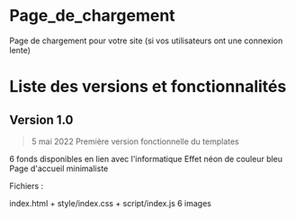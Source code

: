 # Page_de_chargement
Page de chargement pour votre site (si vos utilisateurs ont une connexion lente)

# Liste des versions et fonctionnalités 

## Version 1.0

> 5 mai 2022 
Première version fonctionnelle du templates

6 fonds disponibles en lien avec l'informatique
Effet néon de couleur bleu
Page d'accueil minimaliste

Fichiers :

index.html + style/index.css + script/index.js
6 images

